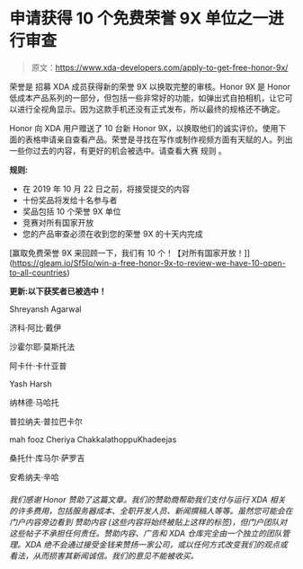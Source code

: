 # 申请获得 10 个免费荣誉 9X 单位之一进行审查

> 原文：<https://www.xda-developers.com/apply-to-get-free-honor-9x/>

荣誉是 招募 XDA 成员获得新的荣誉 9X 以换取完整的审核。Honor 9X 是 Honor 低成本产品系列的一部分，但包括一些非常好的功能，如弹出式自拍相机，让它可以进行全视角显示。因为这款手机还没有正式发布，所以最终的规格还不确定。

Honor 向 XDA 用户赠送了 10 台新 Honor 9X，以换取他们的诚实评价。使用下面的表格申请亲自查看产品。荣誉是寻找在写作或制作视频方面有天赋的人。列出一些你过去的内容，有更好的机会被选中。请查看大赛 规则 。

**规则:**

*   在 2019 年 10 月 22 日之前，将接受提交的内容
*   十份奖品将发给十名参与者
*   奖品包括 10 个荣誉 9X 单位
*   竞赛对所有国家开放
*   您的产品审查必须在收到您的荣誉 9X 的十天内完成

[赢取免费荣誉 9X 来回顾一下，我们有 10 个！【对所有国家开放！]](https://gleam.io/Sf5Io/win-a-free-honor-9x-to-review-we-have-10-open-to-all-countries)

**更新:以下获奖者已被选中！**

Shreyansh Agarwal

济科·阿比·戴伊

沙霍尔耶·莫斯托法

阿卡什·卡什亚普

Yash Harsh

纳林德·马哈托

普拉纳夫·普拉巴卡尔

mah fooz Cheriya ChakkalathoppuKhadeejas

桑托什·库马尔·萨罗吉

安希纳夫·辛哈

###### 我们感谢 Honor 赞助了这篇文章。我们的赞助商帮助我们支付与运行 XDA 相关的许多费用，包括服务器成本、全职开发人员、新闻撰稿人等等。虽然您可能会在门户内容旁边看到 赞助内容 (这些内容将始终被贴上这样的标签)，但门户团队对这些帖子不承担任何责任。赞助内容、广告和 XDA 仓库完全由一个独立的团队管理。XDA 绝不会通过接受金钱来赞扬一家公司，或以任何方式改变我们的观点或看法，从而损害其新闻诚信。我们的意见不能被收买。